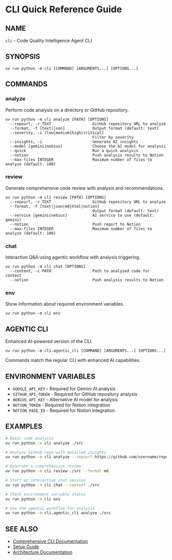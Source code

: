 # CLI Quick Reference Guide

## NAME
`cli` - Code Quality Intelligence Agent CLI

## SYNOPSIS
```
uv run python -m cli [COMMAND] [ARGUMENTS...] [OPTIONS...]
```

## COMMANDS

### analyze
Perform code analysis on a directory or GitHub repository.

```
uv run python -m cli analyze [PATH] [OPTIONS]
  --repourl, -r TEXT                  GitHub repository URL to analyze
  --format, -f [text|json]            Output format (default: text)
  --severity, -s [low|medium|high|critical]
                                      Filter by severity
  --insights, -i                      Generate AI insights
  --model [gemini|nebius]             Choose the AI model for analysis
  --quick                             Run a quick analysis
  --notion                            Push analysis results to Notion
  --max-files INTEGER                 Maximum number of files to analyze (default: 100)
```

### review
Generate comprehensive code review with analysis and recommendations.

```
uv run python -m cli review [PATH] [OPTIONS]
  --repourl, -r TEXT                  GitHub repository URL to analyze
  --format, -f [text|json|md|html|notion]
                                      Output format (default: text)
  --service [gemini|nebius]           AI service to use (default: gemini)
  --notion                            Push report to Notion
  --max-files INTEGER                 Maximum number of files to analyze (default: 100)
```

### chat
Interactive Q&A using agentic workflow with analysis triggering.

```
uv run python -m cli chat [OPTIONS]
  --context, -c PATH                  Path to analyzed code for context
  --notion                            Push analysis results to Notion
```

### env
Show information about required environment variables.

```
uv run python -m cli env
```

## AGENTIC CLI

Enhanced AI-powered version of the CLI.

```
uv run python -m cli.agentic_cli [COMMAND] [ARGUMENTS...] [OPTIONS...]
```

Commands match the regular CLI with enhanced AI capabilities.

## ENVIRONMENT VARIABLES

- `GOOGLE_API_KEY` - Required for Gemini AI analysis
- `GITHUB_API_TOKEN` - Required for GitHub repository analysis
- `NEBIUS_API_KEY` - Alternative AI model for analysis
- `NOTION_TOKEN` - Required for Notion integration
- `NOTION_PAGE_ID` - Required for Notion integration

## EXAMPLES

```bash
# Basic code analysis
uv run python -m cli analyze ./src

# Analyze GitHub repo with detailed insights
uv run python -m cli analyze --repourl https://github.com/username/repo --insights

# Generate a comprehensive review
uv run python -m cli review ./src --format md

# Start an interactive chat session
uv run python -m cli chat --context ./src

# Check environment variable status
uv run python -m cli env

# Use the agentic workflow for analysis
uv run python -m cli.agentic_cli analyze ./src
```

## SEE ALSO

- [Comprehensive CLI Documentation](CLI.md)
- [Setup Guide](SETUP.md)
- [Architecture Documentation](ARCHITECTURE.md)
